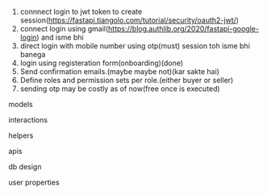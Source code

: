 <!-- user features -->

<!-- authentications -->
1. connnect login to jwt token to create session(https://fastapi.tiangolo.com/tutorial/security/oauth2-jwt/)
2. connect login using gmail(https://blog.authlib.org/2020/fastapi-google-login) and isme bhi
3. direct login with mobile number using otp(must) session toh isme bhi banega
4. login using registeration form(onboarding)(done)
5. Send confirmation emails.(maybe maybe not)(kar sakte hai)
6. Define roles and permission sets per role.(either buyer or seller)
7. sending otp may be costly as of now(free once is executed)


models


interactions



helpers



apis



db design

user properties


<!-- https://fastapi.tiangolo.com/tutorial/security/oauth2-jwt/ -->

<!-- pip install "python-jose[cryptography]" -->
<!-- pip install "passlib[bcrypt]" -->